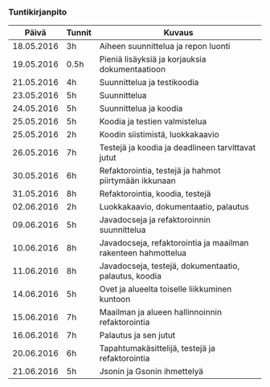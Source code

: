 ### Tuntikirjanpito
Päivä | Tunnit | Kuvaus
------- | -------- | --------
18.05.2016 | 3h | Aiheen suunnittelua ja repon luonti
19.05.2016 | 0.5h | Pieniä lisäyksiä ja korjauksia dokumentaatioon
21.05.2016 | 4h | Suunnittelua ja testikoodia
23.05.2016 | 5h | Suunnittelua
24.05.2016 | 5h | Suunnittelua ja koodia
25.05.2016 | 5h | Koodia ja testien valmistelua
25.05.2016 | 2h | Koodin siistimistä, luokkakaavio
26.05.2016 | 7h | Testejä ja koodia ja deadlineen tarvittavat jutut
30.05.2016 | 6h | Refaktorointia, testejä ja hahmot piirtymään ikkunaan
31.05.2016 | 8h | Refaktorointia, koodia, testejä
02.06.2016 | 2h | Luokkakaavio, dokumentaatio, palautus
09.06.2016 | 5h | Javadocseja ja refaktoroinnin suunnittelua
10.06.2016 | 8h | Javadocseja, refaktorointia ja maailman rakenteen hahmottelua
11.06.2016 | 8h | Javadocseja, testejä, dokumentaatio, palautus, koodia
14.06.2016 | 5h | Ovet ja alueelta toiselle liikkuminen kuntoon
15.06.2016 | 7h | Maailman ja alueen hallinnoinnin refaktorointia
16.06.2016 | 7h | Palautus ja sen jutut
20.06.2016 | 6h | Tapahtumakäsittelijä, testejä ja refaktorointia
21.06.2016 | 5h | Jsonin ja Gsonin ihmettelyä
